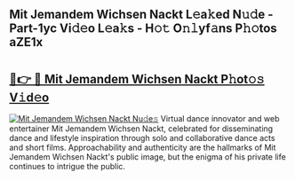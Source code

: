 ## Mit Jemandem Wichsen Nackt L𝚎a𝚔ed N𝚞𝚍e - Part-1yc Vi𝚍𝚎o L𝚎a𝚔s - H𝚘𝚝 O𝚗𝚕yf𝚊ns P𝚑𝚘tos aZE1x

# <h2><a href="http://kfba3pw.oniu.top/?m=Mit+Jemandem+Wichsen+Nackt">🔗👉 🔴 Mit Jemandem Wichsen Nackt P𝚑ot𝚘𝚜 V𝚒d𝚎o</a></h2>

[![Mit Jemandem Wichsen Nackt Nu𝚍e𝚜](https://i.imgur.com/0qMVB7G.gif)](http://kfba3pw.oniu.top/?m=Mit+Jemandem+Wichsen+Nackt)
Virtual dance innovator and web entertainer Mit Jemandem Wichsen Nackt, celebrated for disseminating dance and lifestyle inspiration through solo and collaborative dance acts and short films. Approachability and authenticity are the hallmarks of Mit Jemandem Wichsen Nackt's public image, but the enigma of his private life continues to intrigue the public.  

